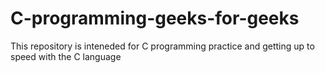 # C-programming-geeks-for-geeks
This repository is inteneded for C programming practice and getting up to speed with the C language
